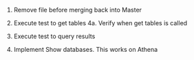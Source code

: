 1. Remove file before merging back into Master


4. Execute test to get tables
4a. Verify when get tables is called
5. Execute test to query results
6. Implement Show databases.  This works on Athena